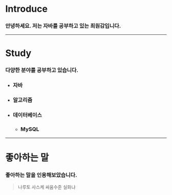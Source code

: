 # Introduce 
### 안녕하세요. 저는 자바를 공부하고 있는 최원감입니다.

---
# Study
### 다양한 분야를 공부하고 있습니다.
- ### 자바
- ### 알고리즘
- ### 데이터베이스
  - ### MySQL

---
# 좋아하는 말
### 좋아하는 말을 인용해보았습니다.
> 나루토 사스케 싸움수준 실화냐
